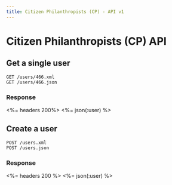 ```yaml
---
title: Citizen Philanthropists (CP) - API v1
---
```


# Citizen Philanthropists (CP) API

## Get a single user

    GET /users/466.xml
    GET /users/466.json
    
### Response
    
<%= headers 200%>
<%= json(:user) %>


## Create a user

    POST /users.xml
    POST /users.json
    
### Response
    
<%= headers 200 %>
<%= json(:user) %>
